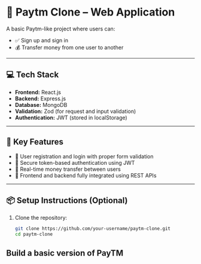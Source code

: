 # 💸 Paytm Clone – Web Application

A basic Paytm-like project where users can:

- ✅ Sign up and sign in
- 💰 Transfer money from one user to another

---

## 💻 Tech Stack

- **Frontend:** React.js  
- **Backend:** Express.js  
- **Database:** MongoDB  
- **Validation:** Zod (for request and input validation)  
- **Authentication:** JWT (stored in localStorage)

---

## 🔧 Key Features

- 👤 User registration and login with proper form validation
- 🔐 Secure token-based authentication using JWT
- 💸 Real-time money transfer between users
- 🔁 Frontend and backend fully integrated using REST APIs

---

## 📦 Setup Instructions (Optional)

1. Clone the repository:
   ```bash
   git clone https://github.com/your-username/paytm-clone.git
   cd paytm-clone

## Build a basic version of PayTM
